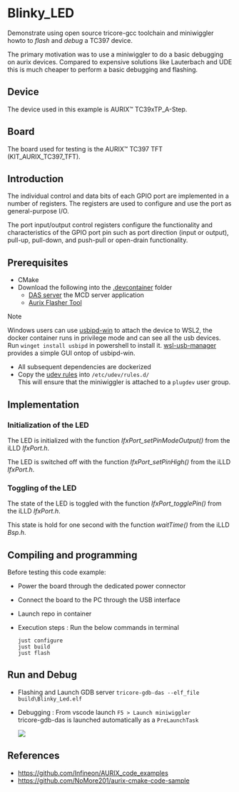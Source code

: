 # Blinky_LED

Demonstrate using open source tricore-gcc toolchain and miniwiggler
howto to *flash* and *debug* a TC397 device.

The primary motivation was to use a miniwiggler to do a basic debugging on aurix devices. Compared to expensive solutions like Lauterbach and UDE
this is much cheaper to perform a basic debugging and flashing.

## Device  

The device used in this example is AURIX&trade; TC39xTP_A-Step.

## Board  

The board used for testing is the AURIX&trade; TC397 TFT (KIT_AURIX_TC397_TFT).

## Introduction  

The individual control and data bits of each GPIO port are implemented in a number of registers.
The registers are used to configure and use the port as general-purpose I/O.

The port input/output control registers configure the functionality and characteristics of the GPIO port
pin such as port direction (input or output), pull-up, pull-down, and push-pull or open-drain functionality.

## Prerequisites

- CMake
- Download the following into the [.devcontainer](/.devcontainer) folder  
  - [DAS server](https://www.infineon.com/cms/en/product/promopages/das/) the MCD server application  
  - [Aurix Flasher Tool](https://softwaretools.infineon.com/tools/com.ifx.tb.tool.aurixflashersoftwaretool)  
> [!NOTE]
> Windows users can use [usbipd-win](https://github.com/dorssel/usbipd-win) to attach the device to WSL2, the docker container runs in
  privilege mode and can see all the usb devices.
  Run `winget install usbipd` in powershell to install it.
  [wsl-usb-manager](https://github.com/nickbeth/wsl-usb-manager) provides a simple GUI ontop of usbipd-win.

- All subsequent dependencies are dockerized  
- Copy the [udev rules](./.vscode/99-miniwiggler-tricore.rules) into `/etc/udev/rules.d/`  
  This will ensure that the miniwiggler is attached to a `plugdev` user group.

## Implementation  

### Initialization of the LED

The LED is initialized with the function *IfxPort_setPinModeOutput()* from the iLLD *IfxPort.h*.

The LED is switched off with the function *IfxPort_setPinHigh()* from the iLLD *IfxPort.h*.

### Toggling of the LED

The state of the LED is toggled with the function *IfxPort_togglePin()* from the iLLD *IfxPort.h*.

This state is hold for one second with the function *waitTime()* from the iLLD *Bsp.h*.

## Compiling and programming  

Before testing this code example:  

- Power the board through the dedicated power connector
- Connect the board to the PC through the USB interface

- Launch repo in container
- Execution steps :
    Run the below commands in terminal
  ```shell
  just configure
  just build
  just flash

## Run and Debug

- Flashing and Launch GDB server ```tricore-gdb-das --elf_file build\Blinky_Led.elf```
- Debugging :
  From vscode launch ```F5 > Launch miniwiggler```  
  tricore-gdb-das is launched automatically as a `PreLaunchTask`

  <img src="./Images/vscode-gdb-debug.png"/>

## References  

- <https://github.com/Infineon/AURIX_code_examples>
- <https://github.com/NoMore201/aurix-cmake-code-sample>
